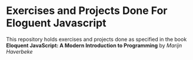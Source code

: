 # Exercises and Projects Done For Eloguent Javascript

This repository holds exercises and projects done as specified in the book __Eloquent JavaScript: A Modern Introduction to Programming__ by _Marijn Haverbeke_